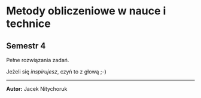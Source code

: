 # Metody obliczeniowe w nauce i technice
## Semestr 4
Pełne rozwiązania zadań.

Jeżeli się *inspirujesz*, czyń to z głową ;-)

---
**Autor:** Jacek Nitychoruk 
